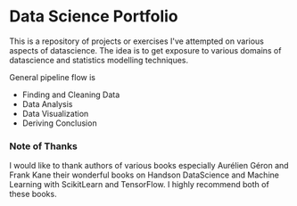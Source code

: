 # Data Science Portfolio

This is a repository of projects or exercises I've attempted on various aspects of datascience.
The idea is to get exposure to various domains of datascience and statistics modelling techniques.

General pipeline flow is 

* Finding and Cleaning Data
* Data Analysis
* Data Visualization
* Deriving Conclusion

 
### Note of Thanks

I would like to thank authors of various books especially Aurélien Géron and Frank Kane their wonderful books on Handson DataScience and Machine Learning with ScikitLearn and TensorFlow. I highly recommend both of these books.


